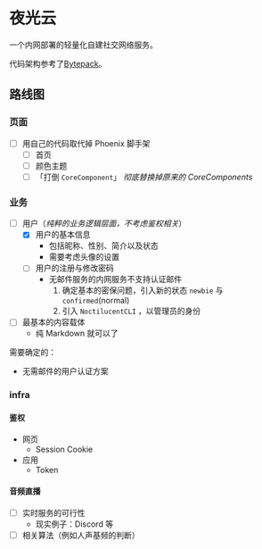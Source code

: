 # 夜光云

一个内网部署的轻量化自建社交网络服务。

代码架构参考了[Bytepack](https://github.com/dashbitco/bytepack_archive)。

## 路线图

### 页面

- [ ] 用自己的代码取代掉 Phoenix 脚手架
  - [ ] 首页
  - [ ] 颜色主题
  - [ ] 「打倒 `CoreComponent`」 *彻底替换掉原来的 CoreComponents*

### 业务

- [ ] 用户（*纯粹的业务逻辑层面，不考虑鉴权相关*）
  - [x] 用户的基本信息
    - 包括昵称、性别、简介以及状态
    - 需要考虑头像的设置
  - [ ] 用户的注册与修改密码
    - 无邮件服务的内网服务不支持认证邮件
      1. 确定基本的密保问题，引入新的状态 `newbie` 与 `confirmed`(normal)
      2. 引入 `NoctilucentCLI` ，以管理员的身份
- [ ] 最基本的内容载体
  - 纯 Markdown 就可以了

需要确定的：

- 无需邮件的用户认证方案

### infra

#### 鉴权

- 网页
  - Session Cookie
- 应用
  - Token

#### 音频直播

- [ ] 实时服务的可行性
  - 现实例子：Discord 等
- [ ] 相关算法（例如人声基频的判断）
